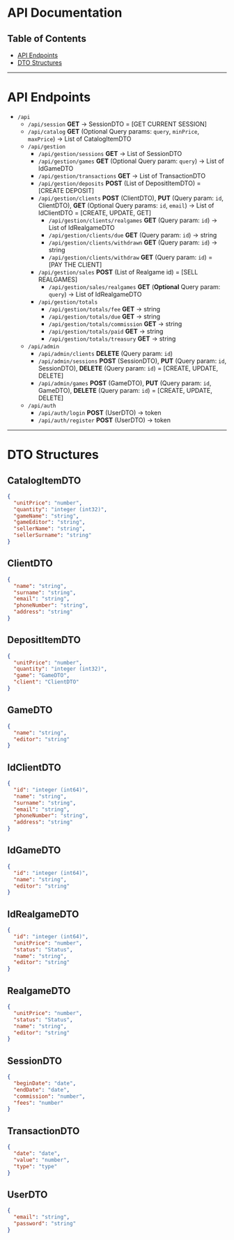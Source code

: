 # API Documentation

## Table of Contents

- [API Endpoints](#api-endpoints)
- [DTO Structures](#dto-structures)

---

# API Endpoints

- `/api`
  - `/api/session` **GET** -> SessionDTO = [GET CURRENT SESSION]
  - `/api/catalog` **GET** (Optional Query params: `query`, `minPrice`, `maxPrice`) -> List of CatalogItemDTO
  - `/api/gestion`
    - `/api/gestion/sessions` **GET** -> List of SessionDTO
    - `/api/gestion/games` **GET** (Optional Query param: `query`) -> List of IdGameDTO
    - `/api/gestion/transactions` **GET** -> List of TransactionDTO
    - `/api/gestion/deposits` **POST** (List of DepositItemDTO) = [CREATE DEPOSIT]
    - `/api/gestion/clients` **POST** (ClientDTO), **PUT** (Query param: `id`, ClientDTO), **GET** (Optional Query params: `id`, `email`) -> List of IdClientDTO = [CREATE, UPDATE, GET]
      - `/api/gestion/clients/realgames` **GET** (Query param: `id`) -> List of IdRealgameDTO
      - `/api/gestion/clients/due` **GET** (Query param: `id`) -> string
      - `/api/gestion/clients/withdrawn` **GET** (Query param: `id`) -> string
      - `/api/gestion/clients/withdraw` **GET** (Query param: `id`) = [PAY THE CLIENT]
    - `/api/gestion/sales` **POST** (List of Realgame id) = [SELL REALGAMES]
      - `/api/gestion/sales/realgames` **GET** (**Optional** Query param: `query`) -> List of IdRealgameDTO
    - `/api/gestion/totals`
      - `/api/gestion/totals/fee` **GET** -> string
      - `/api/gestion/totals/due` **GET** -> string
      - `/api/gestion/totals/commission` **GET** -> string
      - `/api/gestion/totals/paid` **GET** -> string
      - `/api/gestion/totals/treasury` **GET** -> string
  - `/api/admin`
    - `/api/admin/clients` **DELETE** (Query param: `id`)
    - `/api/admin/sessions` **POST** (SessionDTO), **PUT** (Query param: `id`, SessionDTO), **DELETE** (Query param: `id`) = [CREATE, UPDATE, DELETE]
    - `/api/admin/games` **POST** (GameDTO), **PUT** (Query param: `id`, GameDTO), **DELETE** (Query param: `id`) = [CREATE, UPDATE, DELETE]
  - `/api/auth`
    - `/api/auth/login` **POST** (UserDTO) -> token
    - `/api/auth/register` **POST** (UserDTO) -> token

---

# DTO Structures

## CatalogItemDTO
```json
{
  "unitPrice": "number",
  "quantity": "integer (int32)",
  "gameName": "string",
  "gameEditor": "string",
  "sellerName": "string",
  "sellerSurname": "string"
}
```

## ClientDTO

```json
{
  "name": "string",
  "surname": "string",
  "email": "string",
  "phoneNumber": "string",
  "address": "string"
}
```

## DepositItemDTO
```json
{
  "unitPrice": "number",
  "quantity": "integer (int32)",
  "game": "GameDTO",
  "client": "ClientDTO"
}
```

## GameDTO
```json
{
  "name": "string",
  "editor": "string"
}
```

## IdClientDTO
```json
{
  "id": "integer (int64)",
  "name": "string",
  "surname": "string",
  "email": "string",
  "phoneNumber": "string",
  "address": "string"
}
```

## IdGameDTO
```json
{
  "id": "integer (int64)",
  "name": "string",
  "editor": "string"
}
```

## IdRealgameDTO
```json
{
  "id": "integer (int64)",
  "unitPrice": "number",
  "status": "Status",
  "name": "string",
  "editor": "string"
}
```

## RealgameDTO
```json
{
  "unitPrice": "number",
  "status": "Status",
  "name": "string",
  "editor": "string"
}
```

## SessionDTO
```json
{
  "beginDate": "date",
  "endDate": "date",
  "commission": "number",
  "fees": "number"
}
```

## TransactionDTO
```json
{
  "date": "date",
  "value": "number",
  "type": "type"
}
```

## UserDTO
```json
{
  "email": "string",
  "password": "string"
}
```